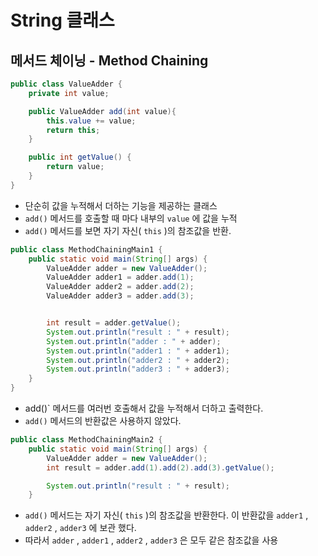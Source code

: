 # String 클래스

## 메서드 체이닝 - Method Chaining
```java
public class ValueAdder {
    private int value;

    public ValueAdder add(int value){
        this.value += value;
        return this;
    }

    public int getValue() {
        return value;
    }
}
```
- 단순히 값을 누적해서 더하는 기능을 제공하는 클래스
- `add()` 메서드를 호출할 때 마다 내부의 `value` 에 값을 누적
- `add()` 메서드를 보면 자기 자신( `this` )의 참조값을 반환.


```java
public class MethodChainingMain1 {
    public static void main(String[] args) {
        ValueAdder adder = new ValueAdder();
        ValueAdder adder1 = adder.add(1);
        ValueAdder adder2 = adder.add(2);
        ValueAdder adder3 = adder.add(3);


        int result = adder.getValue();
        System.out.println("result : " + result);
        System.out.println("adder : " + adder);
        System.out.println("adder1 : " + adder1);
        System.out.println("adder2 : " + adder2);
        System.out.println("adder3 : " + adder3);
    }
}
```
- add()` 메서드를 여러번 호출해서 값을 누적해서 더하고 출력한다.
- `add()` 메서드의 반환값은 사용하지 않았다.


```java
public class MethodChainingMain2 {
    public static void main(String[] args) {
        ValueAdder adder = new ValueAdder();
        int result = adder.add(1).add(2).add(3).getValue();

        System.out.println("result : " + result);
    }
```
- `add()` 메서드는 자기 자신( `this` )의 참조값을 반환한다. 이 반환값을 `adder1` , `adder2` , `adder3` 에 보관 했다.
- 따라서 `adder` , `adder1` , `adder2` , `adder3` 은 모두 같은 참조값을 사용